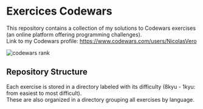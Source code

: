 # Exercices Codewars

This repository contains a collection of my solutions to Codewars exercises (an online platform offering programming challenges).  
Link to my Codewars profile: https://www.codewars.com/users/NicolasVero

![codewars rank](https://www.codewars.com/users/NicolasVero/badges/large)

## Repository Structure

Each exercise is stored in a directory labeled with its difficulty (8kyu - 1kyu: from easiest to most difficult).  
These are also organized in a directory grouping all exercises by language.
